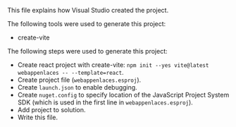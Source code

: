 This file explains how Visual Studio created the project.

The following tools were used to generate this project:
- create-vite

The following steps were used to generate this project:
- Create react project with create-vite: `npm init --yes vite@latest webappenlaces -- --template=react`.
- Create project file (`webappenlaces.esproj`).
- Create `launch.json` to enable debugging.
- Create `nuget.config` to specify location of the JavaScript Project System SDK (which is used in the first line in `webappenlaces.esproj`).
- Add project to solution.
- Write this file.
